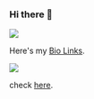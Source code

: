 ### Hi there 👋

![](https://komarev.com/ghpvc/?username=harshalkaigaonkar&color=blue)


Here's my [Bio Links](https://bio.link/harshalkaigaonkar).

<img src="https://tenor.com/view/dj-khaled-another-one-point-wisdom-you-gif-5133380.gif" />

check [here](https://github.com/hk-symbl).
<!-- 
#### Hey Everyone, I am Maintaining and Developing a Project under [Tech-Phantoms](https://github.com/Tech-Phantoms) as [HackBot](https://github.com/xyaxis-co/HackBot). <br /> Please checkout My Repository, if possible would love to have you as a Contributor ♥. -->
